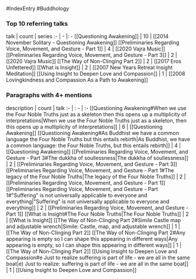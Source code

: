 #IndexEntry #Buddhology

### Top 10 referring talks
talk | count | series
:- | - |: -
[[Questioning Awakening]] | 10 | [[2014 November Solitary - Questioning Awakening]]
[[Preliminaries Regarding Voice, Movement, and Gesture - Part 1]] | 4 | [[2020 Vajra Music]]
[[Preliminaries Regarding Voice, Movement, and Gesture - Part 3]] | 2 | [[2020 Vajra Music]]
[[The Way of Non-Clinging Part 2]] | 2 | [[2017 Eros Unfettered]]
[[What is Insight]] | 2 | [[2007 New Years Retreat Insight Meditation]]
[[Using Insight to Deepen Love and Compassion]] | 1 | [[2008 Lovingkindness and Compassion As a Path to Awakening]]

### Paragraphs with 4+ mentions
description | count | talk
:- | : - | :-
[[Questioning Awakening#When we use the Four Noble Truths just as a skeleton then this opens up a multiplicity of interpretations\|When we use the Four Noble Truths just as a skeleton, then this opens up a multiplicity of interpretations]] | 6 | [[Questioning Awakening]]
[[Questioning Awakening#As Buddhist we have a common language the Four Noble Truths but this entails rebirth\|As Buddhist, we have a common language: the Four Noble Truths, but this entails rebirth]] | 4 | [[Questioning Awakening]]
[[Preliminaries Regarding Voice, Movement, and Gesture - Part 3#The dukkha of soullessness\|The dukkha of soullessness]] | 2 | [[Preliminaries Regarding Voice, Movement, and Gesture - Part 3]]
[[Preliminaries Regarding Voice, Movement, and Gesture - Part 1#The legacy of the Four Noble Truths\|The legacy of the Four Noble Truths]] | 2 | [[Preliminaries Regarding Voice, Movement, and Gesture - Part 1]]
[[Preliminaries Regarding Voice, Movement, and Gesture - Part 1#"Suffering" is not universally applicable to everyone and everything\|"Suffering" is not universally applicable to everyone and everything]] | 2 | [[Preliminaries Regarding Voice, Movement, and Gesture - Part 1]]
[[What is Insight#The Four Noble Truths\|The Four Noble Truths]] | 2 | [[What is Insight]]
[[The Way of Non-Clinging Part 2#Simile Castle map and adjustable wrench\|Simile: Castle, map, and adjustable wrench]] | 1 | [[The Way of Non-Clinging Part 2]]
[[The Way of Non-Clinging Part 2#Any appearing is empty so I can shape this appearing in different ways\|Any appearing is empty, so I can shape this appearing in different ways]] | 1 | [[The Way of Non-Clinging Part 2]]
[[Using Insight to Deepen Love and Compassion#e Just to realize suffering is part of life - we are all in the same boat\|e) Just to realize: suffering is part of life - we are all in the same boat]] | 1 | [[Using Insight to Deepen Love and Compassion]]

